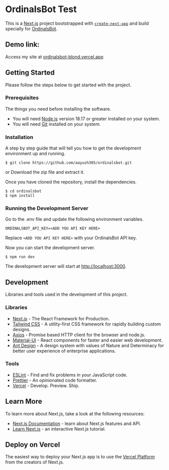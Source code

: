 # OrdinalsBot Test

This is a [Next.js](https://nextjs.org/) project bootstrapped with [`create-next-app`](https://github.com/vercel/next.js/tree/canary/packages/create-next-app) and build specially for [OrdinalsBot](https://ordinalsbot.com/).

## Demo link:
Access my site at [ordinalsbot-blond.vercel.app](https://ordinalsbot-blond.vercel.app/)


## Getting Started

Please follow the steps below to get started with the project.

### Prerequisites

The things you need before installing the software.

* You will need [Node.js](https://nodejs.org) version 18.17 or greater installed on your system.
* You will need [Git](https://git-scm.com/) installed on your system.

### Installation

A step by step guide that will tell you how to get the development environment up and running.

```
$ git clone https://github.com/aayush305/ordinalsbot.git
```
or
Download the zip file and extract it.

Once you have cloned the repository, install the dependencies.

```
$ cd ordinalsbot
$ npm install
```

### Running the Development Server

Go to the .env file and update the following environment variables.

```
ORDINALSBOT_API_KEY=<ADD YOU API KEY HERE>
```
Replace `<ADD YOU API KEY HERE>` with your OrdinalsBot API key.

Now you can start the development server.

```
$ npm run dev
```

The development server will start at [http://localhost:3000](http://localhost:3000).


## Development

Libraries and tools used in the development of this project.

### Libraries

* [Next.js](https://nextjs.org/) - The React Framework for Production.
* [Tailwind CSS](https://tailwindcss.com/) - A utility-first CSS framework for rapidly building custom designs.
* [Axios](https://axios-http.com/) - Promise based HTTP client for the browser and node.js.
* [Material-UI](https://material-ui.com/) - React components for faster and easier web development.
* [Ant Design](https://ant.design/) - A design system with values of Nature and Determinacy for better user experience of enterprise applications.

### Tools

* [ESLint](https://eslint.org/) - Find and fix problems in your JavaScript code.
* [Prettier](https://prettier.io/) - An opinionated code formatter.
* [Vercel](https://vercel.com/) - Develop. Preview. Ship.

## Learn More

To learn more about Next.js, take a look at the following resources:

- [Next.js Documentation](https://nextjs.org/docs) - learn about Next.js features and API.
- [Learn Next.js](https://nextjs.org/learn) - an interactive Next.js tutorial.


## Deploy on Vercel

The easiest way to deploy your Next.js app is to use the [Vercel Platform](https://vercel.com/new) from the creators of Next.js.
